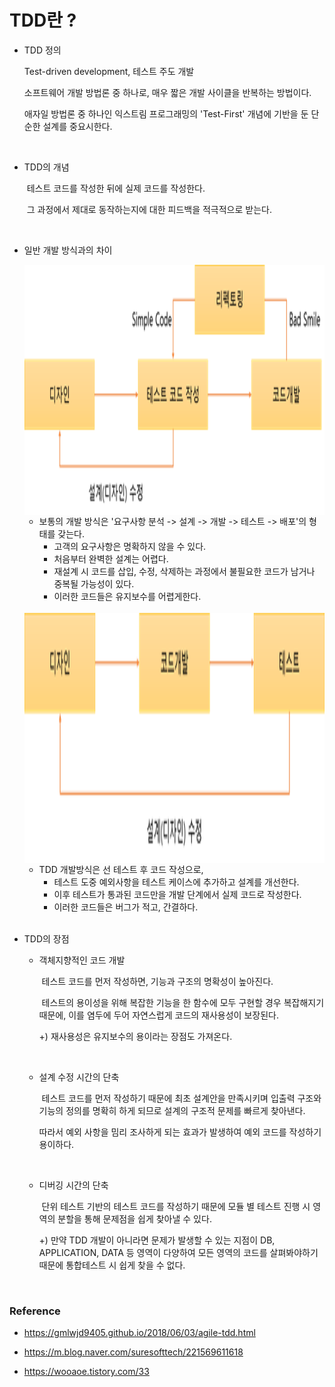 # TDD란 ?

- TDD 정의

  Test-driven development, 테스트 주도 개발

  소프트웨어 개발 방법론 중 하나로, 매우 짧은 개발 사이클을 반복하는 방법이다.

  애자일 방법론 중 하나인 익스트림 프로그래밍의 'Test-First' 개념에 기반을 둔 단순한 설계를 중요시한다.

<br/>

- TDD의 개념

  ​	테스트 코드를 작성한 뒤에 실제 코드를 작성한다.

  ​	그 과정에서 제대로 동작하는지에 대한 피드백을 적극적으로 받는다.

  <br/>

- 일반 개발 방식과의 차이

  <img src="tdd.png" height="400px" align="center">

  - 보통의 개발 방식은 '요구사항 분석 -> 설계 -> 개발 -> 테스트 -> 배포'의 형태를 갖는다.
    - 고객의 요구사항은 명확하지 않을 수 있다.
    - 처음부터 완벽한 설계는 어렵다.
    - 재설계 시 코드를 삽입, 수정, 삭제하는 과정에서 불필요한 코드가 남거나 중복될 가능성이 있다.
    - 이러한 코드들은 유지보수를 어렵게한다.

  <br/>

  <img src="일반.png" height="400px" align="center">

  - TDD 개발방식은 선 테스트 후 코드 작성으로,
    - 테스트 도중 예외사항을 테스트 케이스에 추가하고 설계를 개선한다.
    - 이후 테스트가 통과된 코드만을 개발 단계에서 실제 코드로 작성한다.
    - 이러한 코드들은 버그가 적고, 간결하다.

  <br/>

- TDD의 장점

  - 객체지향적인 코드 개발

    ​	테스트 코드를 먼저 작성하면, 기능과 구조의 명확성이 높아진다.

    ​	테스트의 용이성을 위해 복잡한 기능을 한 함수에 모두 구현할 경우 복잡해지기 때문에, 이를 염두에 두어 자연스럽게 코드의 재사용성이 보장된다.

    +) 재사용성은 유지보수의 용이라는 장점도 가져온다.

    <br/>

  - 설계 수정 시간의 단축

    ​	테스트 코드를 먼저 작성하기 때문에 최초 설계안을 만족시키며 입출력 구조와 기능의 정의를 명확히 하게 되므로 설계의 구조적 문제를 빠르게 찾아낸다.

    따라서 예외 사항을 밈리 조사하게 되는 효과가 발생하여 예외 코드를 작성하기 용이하다.

    <br/>

  - 디버깅 시간의 단축

    ​	단위 테스트 기반의 테스트 코드를 작성하기 때문에 모듈 별 테스트 진행 시 영역의 분할을 통해 문제점을 쉽게 찾아낼 수 있다.

    +) 만약 TDD 개발이 아니라면 문제가 발생할 수 있는 지점이 DB, APPLICATION, DATA 등 영역이 다양하여 모든 영역의 코드를 살펴봐야하기 때문에 통합테스트 시 쉽게 찾을 수 없다. 

<br/>

### Reference

- https://gmlwjd9405.github.io/2018/06/03/agile-tdd.html

- https://m.blog.naver.com/suresofttech/221569611618
- https://wooaoe.tistory.com/33